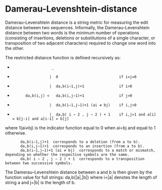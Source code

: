 # Damerau-Levenshtein-distance
Damerau–Levenshtein distance is a string metric for measuring the edit distance between two sequences. Informally, the Damerau–Levenshtein distance between two words is the minimum number of operations (consisting of insertions, deletions or substitutions of a single character, or transposition of two adjacent characters) required to change one word into the other. 

The restricted distance function is defined recursively as:
*                       _
*                      |  0                            if i=j=0
*                      |  da,b(i−1,j)+1                if i>0
*           da,b(i,j) <   da,b(i,j−1)+1                if j>0
*                      |  da,b(i−1,j−1)+1 (ai ≠ bj)    if i,j>0
*                      |_ da,b( i − 2 , j − 2 ) + 1    if i,j>1 and a[i] = b[j-i] and a[i-1] = b[j]

where 1(ai≠bj) is the indicator function equal to 0 when ai=bj and equal to 1 otherwise. 

           da,b(i−1,j)+1  corresponds to a deletion (from a to b).
           da,b(i,j−1)+1  corresponds to an insertion (from a to b).
           da,b(i−1,j−1)+1 (ai ≠ bj)  corresponds to a match or mismatch, depending on whether the respective symbols are the same.
           da,b( i − 2 , j − 2 ) + 1  corresponds to a transposition between two successive symbols.

The Damerau–Levenshtein distance between a and b is then given by the function value for full strings: da,b(|a|,|b|) where i=|a| denotes the length of string a and j=|b| is the length of b. 
